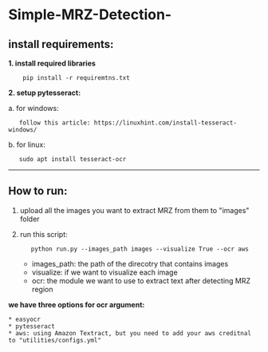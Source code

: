 # Simple-MRZ-Detection-

## install requirements:
  **1. install required libraries**
  
        pip install -r requiremtns.txt
     
     
  **2. setup pytesseract:**
   
   a. for windows:
   
       follow this article: https://linuxhint.com/install-tesseract-windows/
      
   b. for linux:
   
       sudo apt install tesseract-ocr
      
---

## How to run:
  1. upload all the images you want to extract MRZ from them to "images" folder
  
  3. run this script:
  
            python run.py --images_path images --visualize True --ocr aws
        
        * images_path: the path of the direcotry that contains images
        * visualize: if we want to visualize each image 
        * ocr: the module we want to use to extract text after detecting MRZ region


 **we have three options for ocr argument:**
 
    * easyocr
    * pytesseract
    * aws: using Amazon Textract, but you need to add your aws creditnal to "utilities/configs.yml"
